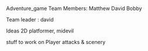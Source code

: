 Adventure_game
Team Members: Matthew David Bobby

Team leader : david

Ideas
2D platformer, midevil

stuff to work on
Player attacks & scenery
